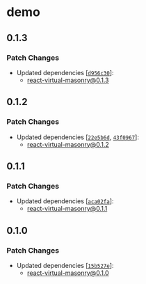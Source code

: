 # demo

## 0.1.3

### Patch Changes

- Updated dependencies [[`d956c30`](https://github.com/2wheeh/react-virtual-masonry/commit/d956c303a044d47e5f6d747e34270bde726747ec)]:
  - react-virtual-masonry@0.1.3

## 0.1.2

### Patch Changes

- Updated dependencies [[`22e5b6d`](https://github.com/2wheeh/react-virtual-masonry/commit/22e5b6d92b9493c1f81ed6d78d089bc2e9bd624c), [`43f0967`](https://github.com/2wheeh/react-virtual-masonry/commit/43f09675c87bb7311f9ba54559ba4d6291c1b1c6)]:
  - react-virtual-masonry@0.1.2

## 0.1.1

### Patch Changes

- Updated dependencies [[`aca02fa`](https://github.com/2wheeh/react-virtual-masonry/commit/aca02fa33c13f7b8424b690b103b7b205252e4dc)]:
  - react-virtual-masonry@0.1.1

## 0.1.0

### Patch Changes

- Updated dependencies [[`15b527e`](https://github.com/2wheeh/react-virtual-masonry/commit/15b527eb097b11e4e2e694c29bb29ed317cef804)]:
  - react-virtual-masonry@0.1.0
